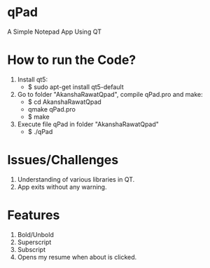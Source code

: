 # qPad
A Simple Notepad App Using QT

# How to run the Code?

1. Install qt5:
    * $ sudo apt-get install qt5-default
2. Go to folder "AkanshaRawatQpad", compile qPad.pro and make:
    * $ cd AkanshaRawatQpad
    * qmake qPad.pro
    * $ make
3. Execute file qPad in folder "AkanshaRawatQpad"
    * $ ./qPad


# Issues/Challenges
1. Understanding of various libraries in QT.
2. App exits without any warning.


# Features
1. Bold/Unbold 
2. Superscript
3. Subscript
4. Opens my resume when about is clicked.
